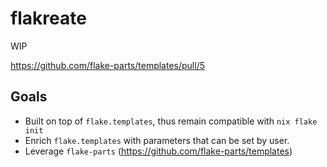 # flakreate

WIP

https://github.com/flake-parts/templates/pull/5

## Goals

- Built on top of `flake.templates`, thus remain compatible with `nix flake init`
- Enrich `flake.templates` with parameters that can be set by user.
- Leverage `flake-parts` (https://github.com/flake-parts/templates)